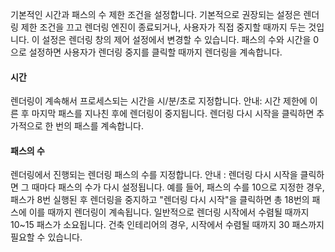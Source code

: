 기본적인 시간과 패스의 수 제한 조건을 설정합니다. 기본적으로 권장되는 설정은 렌더링 제한 조건을 끄고 렌더링 엔진이 종료되거나, 사용자가 직접 중지할 때까지 두는 것입니다. 이 설정은 렌더링 창의 제어 설정에서 변경할 수 있습니다. 패스의 수와 시간을 0으로 설정하면 사용자가 렌더링 중지를 클릭할 때까지 렌더링을 계속합니다.

#### 시간
렌더링이 계속해서 프로세스되는 시간을 시/분/초로 지정합니다. 안내: 시간 제한에 이른 후 마지막 패스를 지나친 후에 렌더링이 중지됩니다. 렌더링 다시 시작을 클릭하면 추가적으로 한 번의 패스를 계속합니다.

#### 패스의 수
렌더링에서 진행되는 렌더링 패스의 수를 지정합니다. 안내 : 렌더링 다시 시작을 클릭하면 그 때마다 패스의 수가 다시 설정됩니다. 예를 들어, 패스의 수를 10으로 지정한 경우, 패스가 8번 실행된 후 렌더링을 중지하고 "렌더링 다시 시작"을 클릭하면 총 18번의 패스에 이를 때까지 렌더링이 계속됩니다. 일반적으로 렌더링 시작에서 수렴될 때까지 10~15 패스가 소요됩니다. 건축 인테리어의 경우, 시작에서 수렴될 때까지 30 패스까지 필요할 수 있습니다.
